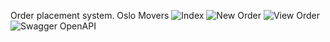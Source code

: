 Order placement system. Oslo Movers
![Index](https://github.com/webmasterdevlin/OfficeAppXamarinForms/blob/master/NewOfficeAppImageXF.png)
![New Order](https://github.com/webmasterdevlin/OfficeAppXamarinForms/blob/master/NewOfficeAppImageXF.png)
![View Order](https://github.com/webmasterdevlin/OfficeAppXamarinForms/blob/master/NewOfficeAppImageXF.png)
![Swagger OpenAPI](https://github.com/webmasterdevlin/OfficeAppXamarinForms/blob/master/NewOfficeAppImageXF.png)
